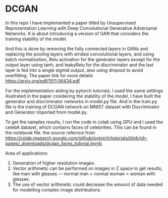 # DCGAN
In this repo I have implemented a paper titled by Unsupervised Representation Learning with Deep Convolutional Generative Adversarial Networks. It is about introducing a version of GAN that considers the training stability of the model.

And this is done by removing the fully connected layers in GANs and replacing the pooling layers with strided convolutional layers, and using batch normalization, Relu activation for the generator layers except for the output layer using tanh, and leakyRelu for the discriminator and the last layer is fed into a single sigmid output, also using dropout to avoid overfitting. The paper link for more details https://arxiv.org/pdf/1511.06434.pdf

For the implelmentation aiding by pytorch tutorials, I used the same settings illustrated in the paper cosidering the stability of the model, I have built the generator and discriminator networks in model.py file. And in the train.py file is the training of DCGAN network on MNIST dataset with Discriminator and Generator imported from model.py.

To get the samples results, I run the code in colab using GPU and i used the celebA dataset, which contains faces of celebrities. This can be found in the notebook file. the source refernce from https://colab.research.google.com/github/pytorch/tutorials/blob/gh-pages/_downloads/dcgan_faces_tutorial.ipynb

Area of applications:
1. Generation of higher resolution images.
2. Vector arithmetic can be performed on images in Z space to get results, like man with glasses — normal man + normal woman = woman with glasses.
3. The use of vector arithmetic could decrease the amount of data needed for modelling complex image distributions.
